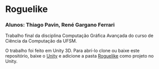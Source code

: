 # Roguelike

### Alunos: Thiago Pavin, René Gargano Ferrari

Trabalho final da disciplina Computação Gráfica Avançada do curso de Ciência da Computação da UFSM.

O trabalho foi feito em Unity 3D. Para abrí-lo clone ou baixe este repositório, baixe o [Unity](https://store.unity.com/?_ga=2.57943971.820324357.1611185809-1516789155.1611185809#plans-individual) e adicione a pasta [Roguelike]() como projeto no Unity.

